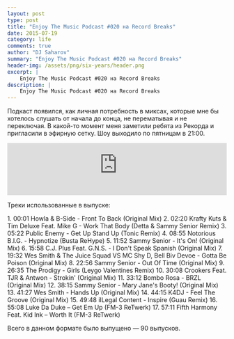 ```yaml
---
layout: post
type: post
title: "Enjoy The Music Podcast #020 на Record Breaks"
date: 2015-07-19
category: life
comments: true
author: "DJ Saharov"
summary: "Enjoy The Music Podcast #020 на Record Breaks"
header-img: /assets/png/six-years/header.png
excerpt: |
    Enjoy The Music Podcast #020 на Record Breaks
description: |
    Enjoy The Music Podcast #020 на Record Breaks
---
```


<p>
<span class="firstcharacter">П</span>одкаст появился, как личная потребность в миксах, которые мне бы хотелось слушать от начала до конца, не перематывая и не переключая. В какой-то момент меня заметили ребята из Рекорда и пригласили в эфирную сетку. Шоу выходило по пятницам в 21:00.
</p>

<iframe width="100%" height="120" src="https://player-widget.mixcloud.com/widget/iframe/?hide_cover=1&feed=%2Fdjsaharovofficial%2Fenjoy-the-music-podcast-020%2F" frameborder="0" allow="encrypted-media; fullscreen; autoplay; idle-detection; speaker-selection; web-share;" ></iframe>

<p>Треки использованные в выпуске:</p>
1. 00:01 Howla & B-Side - Front To Back (Original Mix)
2. 02:20 Krafty Kuts & Tim Deluxe Feat. Mike G - Work That Body (Detta & Sammy Senior Remix)
3. 05:22 Public Enemy - Get Up Stand Up (Tonic Remix)
4. 08:55 Notorious B.I.G. - Hypnotize (Busta ReHype)
5. 11:52 Sammy Senior - It's On! (Original Mix)
6. 15:58 C.J. Plus Feat. G.N.S. - I Don't Speak Spanish (Original Mix)
7. 19:32 Wes Smith & The Juice Squad VS MC Shy D, Bell Biv Devoe - Gotta Be Poison (Original Mix)
8. 22:56 Sammy Senior - Out Of Time (Original Mix)
9. 26:35 The Prodigy - Girls (Leygo Valentines Remix)
10. 30:08 Crookers Feat. TJR & Antwon - Strokin' (Original Mix) 
11. 33:12 Bombo Rosa - BRZL (Original Mix)
12. 38:15 Sammy Senior - Mary Jane's Booty! (Original Mix)
13. 41:27 Wes Smith - Hands Up (Original Mix)
14. 44:15 K4DJ - Feel The Groove (Original Mix)
15. 49:48 ilLegal Content - Inspire (Guau Remix)
16. 55:08 Luke Da Duke – Get Em Up (FM-3 ReTwerk)
17. 57:11 Fifth Harmony Feat. Kid Ink – Worth It (FM-3 ReTwerk)

<p>Всего в данном формате было выпущено &mdash; 90 выпусков.</p>
